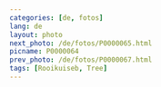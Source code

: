 ```yaml
---
categories: [de, fotos]
lang: de
layout: photo
next_photo: /de/fotos/P0000065.html
picname: P0000064
prev_photo: /de/fotos/P0000067.html
tags: [Rooikuiseb, Tree]
---
```

